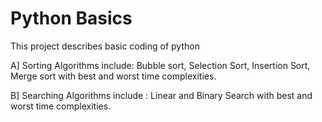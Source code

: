 # Python Basics
This project describes basic coding of python

A] Sorting Algorithms include: Bubble sort, Selection Sort, Insertion Sort, Merge sort with best and worst time complexities.

B] Searching Algorithms include : Linear and Binary Search with best and worst time complexities.

	

